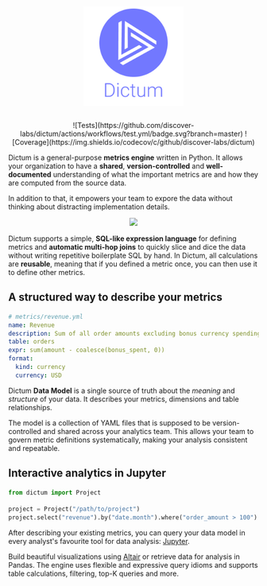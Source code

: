 <p align="center">
<img src="docs/docs/assets/dictum-logo-text.png" width="200" style="margin: 1em">
</p>

<p align="center">
![Tests](https://github.com/discover-labs/dictum/actions/workflows/test.yml/badge.svg?branch=master)
![Coverage](https://img.shields.io/codecov/c/github/discover-labs/dictum)
</p>

Dictum is a general-purpose __metrics engine__ written in Python.
It allows your organization to have a __shared__, __version-controlled__ and
__well-documented__ understanding of what the important metrics are and
how they are computed from the source data.

In addition to that, it empowers your team to expore the data without
thinking about distracting implementation details.

<p align="center">
<img src="docs/docs/assets/demo.gif" width="600">
</p>

Dictum supports a simple, __SQL-like expression language__ for defining
metrics and __automatic multi-hop joins__ to quickly slice and dice the data
without writing repetitive boilerplate SQL by hand. In Dictum, all calculations
are __reusable__, meaning that if you defined a metric once, you can then use
it to define other metrics.


## A structured way to describe your metrics

```yaml
# metrics/revenue.yml
name: Revenue
description: Sum of all order amounts excluding bonus currency spending.
table: orders
expr: sum(amount - coalesce(bonus_spent, 0))
format:
  kind: currency
  currency: USD
```

Dictum __Data Model__ is a single source of truth about
the _meaning_ and _structure_ of your data. It describes your metrics, dimensions and table relationships.

The model is a collection of YAML files that is supposed to be version-controlled and shared across your analytics team. This allows your team to govern metric definitions systematically, making your analysis consistent and repeatable.


## Interactive analytics in Jupyter

```py
from dictum import Project

project = Project("/path/to/project")
project.select("revenue").by("date.month").where("order_amount > 100")
```

After describing your existing metrics, you can query your data model in
every analyst's favourite tool for data analysis: [Jupyter](https://jupyter.org).

Build beautiful visualizations using [Altair](https://altair-viz.github.io/) or retrieve
data for analysis in Pandas. The engine uses flexible and expressive query idioms and
supports table calculations, filtering, top-K queries and more.
